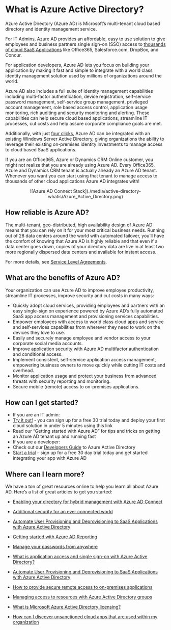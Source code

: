 <properties 
                pageTitle="What is Azure Active Directory?" 
                description="Use Azure Active Directory to extend your existing on-premises identities into the cloud or develop Azure AD integrated applications." 
                services="active-directory" 
                documentationCenter="" 
                authors="markusvi" 
                manager="swadhwa" 
                editor=""/>

<tags 
                ms.service="active-directory" 
                ms.workload="identity" 
                ms.tgt_pltfrm="na" 
                ms.devlang="na" 
                ms.topic="article" 
                ms.date="08/10/2015" 
                ms.author="markusvi"/>


# What is Azure Active Directory?





Azure Active Directory (Azure AD) is Microsoft’s multi-tenant cloud based directory and identity management service. 

For IT Admins, Azure AD provides an affordable, easy to use solution to give employees and business partners single sign-on (SSO) access to [thousands of cloud SaaS Applications](http://blogs.technet.com/b/ad/archive/2014/09/03/50-saas-apps-now-support-federation-with-azure-ad.aspx) like Office365, Salesforce.com, DropBox, and Concur.

For application developers, Azure AD lets you focus on building your application by making it fast and simple to integrate with a world class identity management solution used by millions of organizations around the world. 

Azure AD also includes a full suite of identity management capabilities including multi-factor authentication, device registration, self-service password management, self-service group management, privileged account management, role based access control, application usage monitoring, rich auditing and security monitoring and alerting. These capabilities can help secure cloud based applications, streamline IT processes, cut costs and help assure corporate compliance goals are met.

Additionally, with just [four clicks](http://blogs.technet.com/b/ad/archive/2014/08/04/connecting-ad-and-azure-ad-only-4-clicks-with-azure-ad-connect.aspx), Azure AD can be integrated with an existing Windows Server Active Directory, giving organizations the ability to leverage their existing on-premises identity investments to manage access to cloud based SaaS applications.

If you are an Office365, Azure or Dynamics CRM Online customer, you might not realize that you are already using Azure AD. Every Office365, Azure and Dynamics CRM tenant is actually already an Azure AD tenant. Whenever you want you can start using that tenant to manage access to thousands of other cloud applications Azure AD integrates with!





<center>![Azure AD Connect Stack](./media/active-directory-whatis/Azure_Active_Directory.png)
</center>


## How reliable is Azure AD?

The multi-tenant, geo-distributed, high availability design of Azure AD means that you can rely on it for your most critical business needs. Running out of 28 data centers around the world with automated failover, you’ll have the comfort of knowing that Azure AD is highly reliable and that even if a data center goes down, copies of your directory data are live in at least two more regionally dispersed data centers and available for instant access.

For more details, see [Service Level Agreements](https://azure.microsoft.com/support/legal/sla/). 



## What are the benefits of Azure AD?

Your organization can use Azure AD to improve employee productivity, streamline IT processes, improve security and cut costs in many ways:

-	Quickly adopt cloud services, providing employees and partners with an easy single-sign on experience powered by Azure AD’s fully automated SaaS app access management and provisioning services capabilities.
-	Empower employees with access to world class cloud apps and service and self-services capabilities from wherever they need to work on the devices they love to use.
-	Easily and securely manage employee and vendor access to your corporate social media accounts. 
-	Improve application security with Azure AD multifactor authentication and conditional access.
-	Implement consistent, self-service application access management, empowering business owners to move quickly while cutting IT costs and overhead.
-	Monitor application usage and protect your business from advanced threats with security reporting and monitoring.
-	Secure mobile (remote) access to on-premises applications.






## How can I get started?
-	If you are an IT admin:
 - [Try it out!](https://azure.microsoft.com/trial/get-started-active-directory/) - you can sign up for a free 30 trial today and deploy your first cloud solution in under 5 minutes using this link
 - Read our “Getting started with Azure AD” for tips and tricks on getting an Azure AD tenant up and running fast
-	If you are a developer:
 - Check out our [Developers Guide](https://msdn.microsoft.com/library/azure/ff800682.aspx) to Azure Active Directory <need link>
 - [Start a trial](https://azure.microsoft.com/trial/get-started-active-directory/) – sign up for a free 30 day trial today and get started integrating your app with Azure AD 



## Where can I learn more?

We have a ton of great resources online to help you learn all about Azure AD. Here’s a list of great articles to get you started:


- [Enabling your directory for hybrid management with Azure AD Connect](active-directory-aadconnect.md)

- [Additional security for an ever connected world](multi-factor-authentication.md)

- [Automate User Provisioning and Deprovisioning to SaaS Applications with Azure Active Directory](active-directory-saas-app-provisioning.md)

- [Getting started with Azure AD Reporting](active-directory-reporting-getting-started.md)

- [Manage your passwords from anywhere](articles/active-directory-passwords.md)

- [What is application access and single sign-on with Azure Active Directory?](active-directory-appssoaccess-whatis.md)

- [Automate User Provisioning and Deprovisioning to SaaS Applications with Azure Active Directory](active-directory-saas-app-provisioning.md)

- [How to provide secure remote access to on-premises applications](active-directory-application-proxy-get-started.md)

- [Managing access to resources with Azure Active Directory groups](active-directory-manage-groups.md)

- [What is Microsoft Azure Active Directory licensing?](active-directory-licensing-what-is.md)

- [How can I discover unsanctioned cloud apps that are used within my organization](active-directory-cloudappdiscovery-whatis.md)

